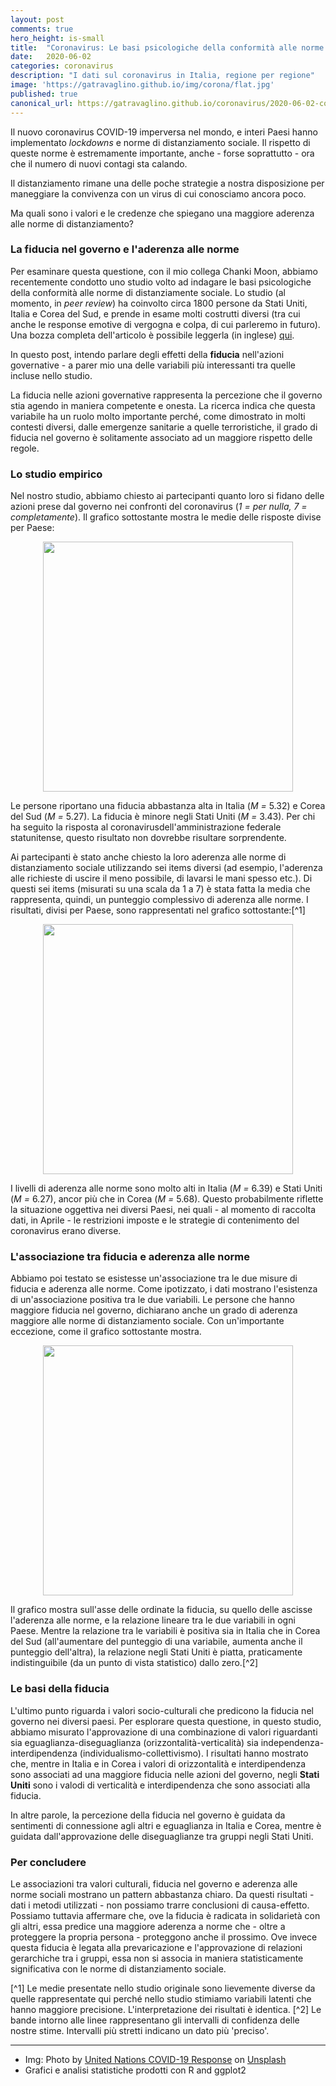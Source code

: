 ```yaml
---
layout: post
comments: true
hero_height: is-small
title:  "Coronavirus: Le basi psicologiche della conformità alle norme di distanziamento sociali"
date:   2020-06-02
categories: coronavirus
description: "I dati sul coronavirus in Italia, regione per regione"
image: 'https://gatravaglino.github.io/img/corona/flat.jpg'
published: true
canonical_url: https://gatravaglino.github.io/coronavirus/2020-06-02-compliance-research.markdown.html
---
```


Il nuovo coronavirus COVID-19 imperversa nel mondo, e interi Paesi hanno implementato *lockdowns* e norme di distanziamento sociale. Il rispetto di queste norme è estremamente importante, anche - forse soprattutto - ora che il numero di nuovi contagi sta calando. 

Il distanziamento rimane una delle poche strategie a nostra disposizione per maneggiare la convivenza con un virus di cui conosciamo ancora poco. 

Ma quali sono i valori e le credenze che spiegano una maggiore aderenza alle norme di distanziamento?

### La fiducia nel governo e l'aderenza alle norme

Per esaminare questa questione, con il mio collega Chanki Moon, abbiamo recentemente condotto uno studio volto ad indagare le basi psicologiche della conformità alle norme di distanziamente sociale. Lo studio (al momento, in *peer review*) ha coinvolto circa 1800 persone da Stati Uniti, Italia e Corea del Sud, e prende in esame molti costrutti diversi (tra cui anche le response emotive di vergogna e colpa, di cui parleremo in futuro). Una bozza completa dell'articolo è possibile leggerla (in inglese) [qui](https://psyarxiv.com/8yn5b/).

In questo post, intendo parlare degli effetti della **fiducia** nell'azioni governative - a parer mio una delle variabili più interessanti tra quelle incluse nello studio. 

La fiducia nelle azioni governative rappresenta la percezione che il governo stia agendo in maniera competente e onesta. La ricerca indica che questa variabile ha un ruolo molto importante perché, come dimostrato in molti contesti diversi, dalle emergenze sanitarie a quelle terroristiche, il grado di fiducia nel governo è solitamente associato ad un maggiore rispetto delle regole. 

### Lo studio empirico
Nel nostro studio, abbiamo chiesto ai partecipanti quanto loro si fidano delle azioni prese dal governo nei confronti del coronavirus (*1 = per nulla, 7 = completamente*). Il grafico sottostante mostra le medie delle risposte divise per Paese:

<p align="center">
  <img src="/img/res/tm/trust.png" width="400" />
</p>

Le persone riportano una fiducia abbastanza alta in Italia (*M =* 5.32) e Corea del Sud (*M =* 5.27). La fiducia è minore negli Stati Uniti (*M =* 3.43). Per chi ha seguito la risposta al coronavirusdell'amministrazione federale statunitense, questo risultato non dovrebbe risultare sorprendente. 

Ai partecipanti è stato anche chiesto la loro aderenza alle norme di distanziamento sociale utilizzando sei items diversi (ad esempio, l'aderenza alle richieste di uscire il meno possibile, di lavarsi le mani spesso etc.). Di questi sei items (misurati su una scala da 1 a 7) è stata fatta la media che rappresenta, quindi, un punteggio complessivo di aderenza alle norme. I risultati, divisi per Paese, sono rappresentati nel grafico sottostante:[^1] 

<p align="center">
  <img src="/img/res/tm/compliance.png" width="400" />
</p>

I livelli di aderenza alle norme sono molto alti in Italia (*M =* 6.39) e Stati Uniti (*M =* 6.27), ancor più che in Corea (*M =* 5.68). Questo probabilmente riflette la situazione oggettiva nei diversi Paesi, nei quali - al momento di raccolta dati, in Aprile - le restrizioni imposte e le strategie di contenimento del coronavirus erano diverse.

### L'associazione tra fiducia e aderenza alle norme

Abbiamo poi testato se esistesse un'associazione tra le due misure di fiducia e aderenza alle norme. Come ipotizzato, i dati mostrano l'esistenza di un'associazione positiva tra le due variabili. Le persone che hanno maggiore fiducia nel governo, dichiarano anche un grado di aderenza maggiore alle norme di distanziamento sociale. Con un'importante eccezione, come il grafico sottostante mostra. 

<p align="center">
  <img src="/img/res/tm/regr.png" width="400" />
</p>

Il grafico mostra sull'asse delle ordinate la fiducia, su quello delle ascisse l'aderenza alle norme, e la relazione lineare tra le due variabili in ogni Paese. Mentre la relazione tra le variabili è positiva sia in Italia che in Corea del Sud (all'aumentare del punteggio di una variabile, aumenta anche il punteggio dell'altra), la relazione negli Stati Uniti è piatta, praticamente indistinguibile (da un punto di vista statistico) dallo zero.[^2]

### Le basi della fiducia

L'ultimo punto riguarda i valori socio-culturali che predicono la  fiducia nel governo nei diversi paesi. Per esplorare questa questione, in questo studio, abbiamo misurato l'approvazione di una combinazione di valori riguardanti sia eguaglianza-diseguaglianza (orizzontalità-verticalità) sia independenza-interdipendenza (individualismo-collettivismo). I risultati hanno mostrato che, mentre in Italia e in Corea i valori di orizzontalità e interdipendenza sono associati ad una maggiore fiducia nelle azioni del governo, negli **Stati Uniti** sono i valodi di verticalità e interdipendenza che sono associati alla fiducia. 

In altre parole, la percezione della fiducia nel governo è guidata da sentimenti di connessione agli altri e eguaglianza in Italia e Corea, mentre è guidata dall'approvazione delle diseguaglianze tra gruppi negli Stati Uniti. 

### Per concludere

Le associazioni tra valori culturali, fiducia nel governo e aderenza alle norme sociali mostrano un pattern abbastanza chiaro. Da questi risultati - dati i metodi utilizzati - non possiamo trarre conclusioni di causa-effetto. Possiamo tuttavia affermare che, ove la fiducia è radicata in solidarietà con gli altri, essa predice una maggiore aderenza a norme che - oltre a proteggere la propria persona - proteggono anche il prossimo. Ove invece questa fiducia è legata alla prevaricazione e l'approvazione di relazioni gerarchiche tra i gruppi, essa non si associa in maniera statisticamente significativa con le norme di distanziamento sociale.



[^1] Le medie presentate nello studio originale sono lievemente diverse da quelle rappresentate qui perché nello studio stimiamo variabili latenti che hanno maggiore precisione. L'interpretazione dei risultati è identica.
[^2] Le bande intorno alle linee rappresentano gli intervalli di confidenza delle nostre stime. Intervalli più stretti indicano un dato più 'preciso'.

***
- Img: Photo by [United Nations COVID-19 Response](https://unsplash.com/@unitednations) on [Unsplash](https://unsplash.com)
- Grafici e analisi statistiche prodotti con R and ggplot2
